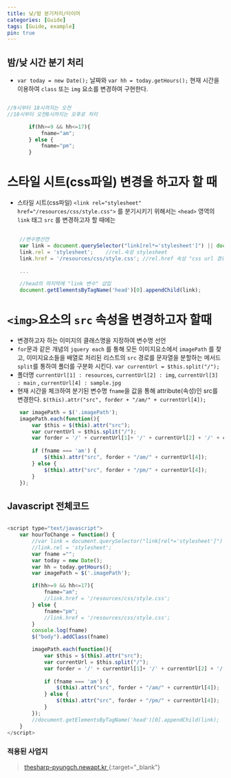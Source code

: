 ```yaml
---
title: 낮/밤 분기처리/타이머
categories: [Guide]
tags: [Guide, example]
pin: true
---
```



## 밤/낮 시간 분기 처리

-  `var today = new Date();` 날짜와  `var hh = today.getHours();`  현재 시간을 이용하여 `class` 또는 `img` 요소를 변경하여 구현한다.

 ```javascript

 //9시부터 18시까지는 오전
 //18시부터 오전8시까지는 오후로 처리

        if(hh>=9 && hh<=17){
			fname="am";							
		} else {
			fname="pm";							
		}
 ```

# 스타일 시트(css파일) 변경을 하고자 할 때

- 스타일 시트(css파일) `<link rel="stylesheet" href="/resources/css/style.css">`  를 분기시키기 위해서는 `<head>` 영역의 `link` 태그 `src` 를 변경하고자 할 때에는 

```javascript
    
    //변수명선언
    var link = document.querySelector("link[rel*='stylesheet']") || document.createElement('link');
    link.rel = 'stylesheet';	//rel.속성 stylesheet
    link.href = '/resources/css/style.css'; //rel.href 속성 "css url 경로"
    
    ...

    //head의 마지막에 "link 변수" 삽입
    document.getElementsByTagName('head')[0].appendChild(link);

```

# `<img>`요소의 `src` 속성을 변경하고자 할때

- 변경하고자 하는 이미지의 클래스명을 지정하여 변수명 선언 
- `for`문과 같은 개념의 `jquery each` 를 통해 모든 이미지요소에서 `imagePath` 를 찾고,  이미지요소들을 배열로 처리된 리스트의 `src` 경로를 
문자열을 분할하는 메서드  `split`를 통하여 폴더를 구분화 시킨다. `var currentUrl = $this.split("/");`
- 폴더명 `currentUrl[1] : resources`, `currentUrl[2] : img`, `currentUrl[3] : main` , `currentUrl[4] : sample.jpg`  
- 현재 시간을 체크하여 분기된 변수명 `fname`을 값을 통해 attribute(속성)인 src를 변경한다.  `$(this).attr("src", forder + "/am/" + currentUrl[4]);`  

```javascript
    var imagePath = $('.imagePath');
    imagePath.each(function(){
        var $this = $(this).attr("src");
        var currentUrl = $this.split("/");
        var forder = '/' + currentUrl[1]+ '/' + currentUrl[2] + '/' + currentUrl[3];
        
        if (fname === 'am') {
            $(this).attr("src", forder + "/am/" + currentUrl[4]);
        } else {	
            $(this).attr("src", forder + "/pm/" + currentUrl[4]);  		
        }
    });
```



## Javascript  전체코드


```javascript

<script type="text/javascript">	
	var hourToChange = function() {            
		//var link = document.querySelector("link[rel*='stylesheet']") || document.createElement('link');
		//link.rel = 'stylesheet';		
		var fname ="";
		var today = new Date();
		var hh = today.getHours();
		var imagePath = $('.imagePath');

		if(hh>=9 && hh<=17){
			fname="am";			
			//link.href = '/resources/css/style.css';				
		} else {
			fname="pm";
			//link.href = '/resources/css/style.css';					
		}
		console.log(fname)		
		$("body").addClass(fname)

		imagePath.each(function(){
            var $this = $(this).attr("src");
            var currentUrl = $this.split("/");
            var forder = '/' + currentUrl[1]+ '/' + currentUrl[2] + '/' + currentUrl[3];
            
            if (fname === 'am') {
            	$(this).attr("src", forder + "/am/" + currentUrl[4]);
	     	} else {	
	     		$(this).attr("src", forder + "/pm/" + currentUrl[4]);  		
	     	}
        });  
		//document.getElementsByTagName('head')[0].appendChild(link);
	}	
</script>

```


### 적용된 사업지 
> [<i class="icon icon-link"></i> thesharp-pyungch.newapt.kr ](http://thesharp-pyungch.newapt.kr){:target="_blank"}
> 






